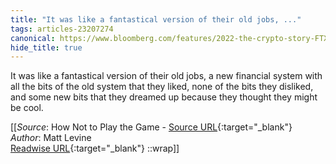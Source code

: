 ```yaml
---
title: "It was like a fantastical version of their old jobs, ..."
tags: articles-23207274
canonical: https://www.bloomberg.com/features/2022-the-crypto-story-FTX-collapse-matt-levine/
hide_title: true
---
```


It was like a fantastical version of their old jobs, a new financial system with all the bits of the old system that they liked, none of the bits they disliked, and some new bits that they dreamed up because they thought they might be cool.


[[_Source_: How Not to Play the Game - [Source URL](https://www.bloomberg.com/features/2022-the-crypto-story-FTX-collapse-matt-levine/){:target="_blank"}<br>
_Author_: Matt Levine<br>
[Readwise URL](https://readwise.io/open/454988868){:target="_blank"}
::wrap]]